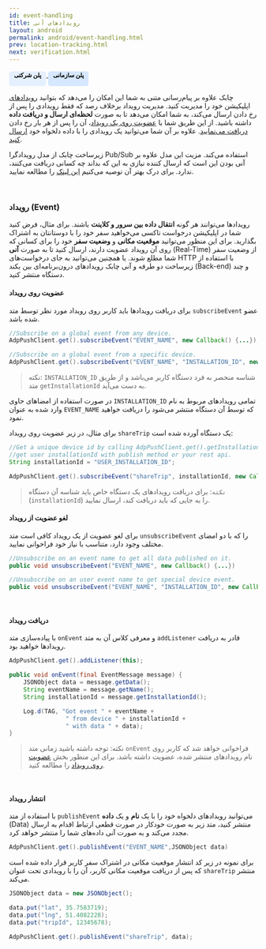 ```yaml
---
id: event-handling
title: رویدادهای آنی
layout: android
permalink: android/event-handling.html
prev: location-tracking.html
next: verification.html
---
```


<a href="/android/introducing.html#پلنهای-قیمت-گذاری-چابک"> <span style="background-color: #E5F0FF; height: 30px; color: #000000; display: inline-block; padding: 0px 10px 0px 10px; font-weight: bold; font-size:12px; border-radius: 5px;">پلن شرکتی</span>
<a href="/android/introducing.html#پلنهای-قیمت-گذاری-چابک"> <span style="background-color: #D6E8FF; height: 30px; color: #000000; display: inline-block; padding: 0px 10px 0px 10px; font-weight: bold; font-size:12px; border-radius: 5px;">پلن سازمانی</span>
<a>

چابک علاوه بر پیام‌رسانی متنی به شما این امکان را می‌دهد که بتوانید [رویدادهای](/android/event-handling.html#رویداد-event) اپلیکیشن خود را مدیریت کنید. مدیریت رویداد برخلاف رصد که فقط رویدادی را پس از رخ دادن ارسال می‌کند، به شما امکان می‌دهد تا به صورت **لحظه‌ای ارسال و دریافت داده** داشته باشید. از این طریق شما با [عضویت روی یک رویداد](/android/event-handling.html#عضویت-روی-رویداد)، آن را پس از هر بار رخ دادن [دریافت می‌نمایید](/android/event-handling.html#دریافت-رویداد). علاوه بر آن شما می‌توانید یک رویدادی را با داده دلخواه خود [ارسال کنید](/android/event-handling.html#انتشار-رویداد).

زیرساخت چابک از مدل رویدادگرا Pub/Sub استفاده می‌کند. مزیت این مدل علاوه بر آنی بودن این است که ارسال کننده نیازی به این که بداند چه کسانی دریافت می‌کنند، ندارد. برای درک بهتر آن توصیه می‌کنیم [این لینک](https://en.wikipedia.org/wiki/Publish%E2%80%93subscribe_pattern) را مطالعه نمایید.

<Br>

### رویداد (Event)

رویدادها می‌توانند هر گونه **انتقال داده بین سرور و کلاینت** باشند. برای مثال، فرض کنید شما در اپلیکیشن درخواست تاکسی می‌خواهید سفر خود را با دوستانتان به اشتراک بگذارید. برای این منظور می‌توانید **موقعیت مکانی** و **وضعیت سفر** خود را برای کسانی که روی آن رویداد عضویت دارند، ارسال کنید تا به صورت **آنی‌** (Real-Time) از وضعیت سفر شما مطلع شوند. یا همچنین می‌توانید به جای درخواست‌های HTTP با استفاده از زیرساخت دو طرفه و آنی چابک رویدادهای درون‌برنامه‌ای بین بکند (Back-end) و چند دستگاه منتشر کنید.   

#### عضویت روی رویداد

برای دریافت رویدادها باید کاربر روی رویداد مورد نظر توسط متد `subscribeEvent` عضو شده باشد.

```java
//Subscribe on a global event from any device.  
AdpPushClient.get().subscribeEvent("EVENT_NAME", new Callback() {...});  

//Subscribe on a global event from a specific device.  
AdpPushClient.get().subscribeEvent("EVENT_NAME", "INSTALLATION_ID", new Callback() {...});
```

> نکته: `INSTALLATION_ID` شناسه منحصر به فرد دستگاه کاربر می‌باشد و از طریق متد `getInstallationId` به دست می‌آید. 

در صورت استفاده از امضاهای حاوی `INSTALLATION_ID` تمامی رویدادهای مربوط به نام وارد شده به عنوان `EVENT_NAME` که توسط آن دستگاه منتشر می‌شود را دریافت خواهید نمود.

برای مثال، در زیر عضویت روی رویداد `shareTrip` یک دستگاه آورده شده است:

```java
//Get a unique device id by calling AdpPushClient.get().getInstallationId();
//get user installationId with publish method or your rest api.
String installationId = "USER_INSTALLATION_ID";

AdpPushClient.get().subscribeEvent("shareTrip", installationId, new Callback() {...});
```

> `نکته`: برای دریافت رویدادهای یک دستگاه خاص باید شناسه آن دستگاه (`installationId`) را به جایی که باید دریافت کند، ارسال نمایید.

#### لغو عضویت از رویداد

برای لغو عضویت از یک رویداد کافی است متد `unsubscribeEvent`  را که با دو امضای مختلف وجود دارد، متناسب با نیاز خود فراخوانی نمایید.

```java
//Unsubscribe on an event name to get all data published on it.  
public void unsubscribeEvent("EVENT_NAME", new Callback() {...})

//Unsubscribe on an user event name to get special device event. 
public void unsubscribeEvent("EVENT_NAME", "INSTALLATION_ID", new Callback() {...})
```
<Br>

#### دریافت رویداد

با پیاده‌سازی متد `onEvent` و معرفی کلاس آن به متد `addListener` قادر به دریافت رویدادها خواهید بود. 

```java
AdpPushClient.get().addListener(this);

public void onEvent(final EventMessage message) {
    JSONObject data = message.getData();
    String eventName = message.getName();
    String installationId = message.getInstallationId();

    Log.d(TAG, "Got event " + eventName + 
                " from device " + installationId +
                " with data " + data);
}
```

> نکته: توجه داشته باشید زمانی متد `onEvent` فراخوانی خواهد شد که کاربر روی نام رویدادهای منتشر شده، عضویت داشته باشد. برای این منظور بخش [عضویت روی رویداد](/android/event-handling.html#عضویت-روی-رویداد) را مطالعه کنید.

<Br>

#### انتشار رویداد

با استفاده از متد `publishEvent` می‌توانید رویدادهای دلخواه خود را با یک **نام** و یک **داده** (Data) منتشر کنید، متد زیر به صورت خودکار در صورت قطعی ارتباط اقدام به ارسال مجدد می‌کند و به صورت آنی داده‌های شما را منتشر خواهد کرد. 

```java
AdpPushClient.get().publishEvent("EVENT_NAME",JSONObject data)
```

برای نمونه در زیر کد انتشار موقعیت مکانی در اشتراک سفر کاربر قرار داده شده است که پس از دریافت موقعیت مکانی کاربر، آن را با رویدادی تحت عنوان `shareTrip` منتشر می‌کند.

```java
JSONObject data = new JSONObject();

data.put("lat", 35.7583719);
data.put("lng", 51.4082228);
data.put("tripId", 12345678);

AdpPushClient.get().publishEvent("shareTrip", data);
```
